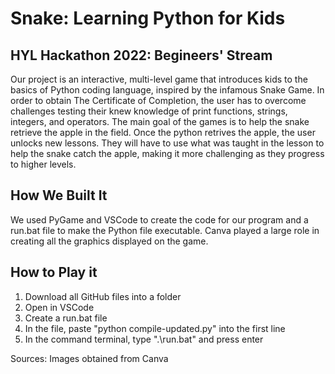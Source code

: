 # Snake: Learning Python for Kids
## HYL Hackathon 2022: Begineers' Stream
Our project is an interactive, multi-level game that introduces kids to the basics of Python coding language, inspired by the infamous Snake Game. In order to obtain The Certificate of Completion, the user has to overcome challenges testing their knew knowledge of print functions, strings, integers, and operators. The main goal of the games is to help the snake retrieve the apple in the field. Once the python retrives the apple, the user unlocks new lessons. They will have to use what was taught in the lesson to help the snake catch the apple, making it more challenging as they progress to higher levels.

## How We Built It
We used PyGame and VSCode to create the code for our program and a run.bat file to make the Python file executable. Canva played a large role in creating all the graphics displayed on the game.

## How to Play it
1. Download all GitHub files into a folder
2. Open in VSCode
3. Create a run.bat file
4. In the file, paste "python compile-updated.py" into the first line
5. In the command terminal, type ".\run.bat" and press enter

Sources:
Images obtained from Canva
